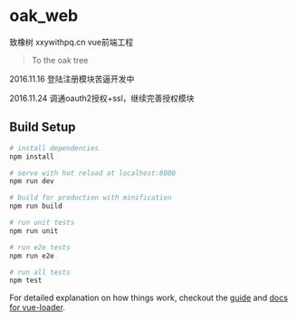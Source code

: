 # oak_web
致橡树  xxywithpq.cn vue前端工程

> To the oak tree

2016.11.16 登陆注册模块苦逼开发中

2016.11.24 调通oauth2授权+ssl，继续完善授权模块

## Build Setup

``` bash
# install dependencies
npm install

# serve with hot reload at localhost:8080
npm run dev

# build for production with minification
npm run build

# run unit tests
npm run unit

# run e2e tests
npm run e2e

# run all tests
npm test
```

For detailed explanation on how things work, checkout the [guide](http://vuejs-templates.github.io/webpack/) and [docs for vue-loader](http://vuejs.github.io/vue-loader).
